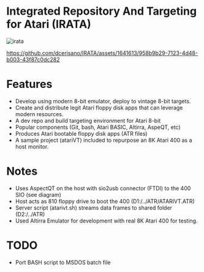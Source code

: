 # Integrated Repository And Targeting for Atari (IRATA)

![irata](https://github.com/dcerisano/IRATA/assets/1641613/37469582-07de-4a31-b626-396587d05414)

https://github.com/dcerisano/IRATA/assets/1641613/958b9b29-7123-4d48-b003-43f87c0dc282

# Features
- Develop using modern 8-bit emulator, deploy to vintage 8-bit targets.
- Create and distribute legit Atari floppy disk apps that can leverage modern resources.
- A dev repo and build targeting environment for Atari 8-bit
- Popular components (Git, bash, Atari BASIC, Altirra, AspeQT, etc)
- Produces Atari bootable floppy disk apps (ATR files)
- A sample project (atariVT) included to repurpose an 8K Atari 400 as a host monitor.

# Notes
- Uses AspectQT on the host with sio2usb connector (FTDI) to the 400 SIO (see diagram)
- Host acts as 810 floppy drive to boot the 400 (D1:/../ATR/ATARIVT.ATR)
- Server script (atarivt.sh) streams data frames to shared folder (D2:/../ATR)
- Used Altirra Emulator for development with real 8K Atari 400 for testing.

# TODO
- Port BASH script to MSDOS batch file

